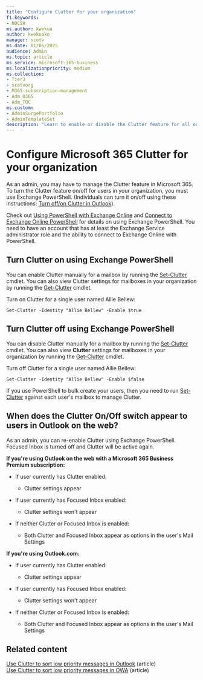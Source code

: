 ```yaml
---
title: "Configure Clutter for your organization"
f1.keywords:
- NOCSH
ms.author: kwekua
author: kwekuako
manager: scotv
ms.date: 01/06/2025
audience: Admin
ms.topic: article
ms.service: microsoft-365-business
ms.localizationpriority: medium
ms.collection:
- Tier3
- scotvorg 
- M365-subscription-management 
- Adm_O365
- Adm_TOC
ms.custom: 
- AdminSurgePortfolio
- AdminTemplateSet
description: "Learn to enable or disable the Clutter feature for all or specific users in your organization, using Exchange PowerShell. "
---
```


# Configure Microsoft 365 Clutter for your organization
  
As an admin, you may have to manage the Clutter feature in Microsoft 365. To turn the Clutter feature on/off for users in your organization, you must use Exchange PowerShell. (Individuals can turn it on/off using these instructions: [Turn off/on Clutter in Outlook](https://support.microsoft.com/office/a9c72a77-1bc4-40e6-ba6d-103c1d1aba4c)).
  
Check out [Using PowerShell with Exchange Online](/powershell/exchange/exchange-online-powershell) and [Connect to Exchange Online PowerShell](/powershell/exchange/connect-to-exchange-online-powershell) for details on using Exchange PowerShell. You need to have an account that has at least the Exchange Service administrator role and the ability to connect to Exchange Online with PowerShell.
  
## Turn Clutter on using Exchange PowerShell

You can enable Clutter manually for a mailbox by running the [Set-Clutter](/powershell/module/exchange/set-clutter) cmdlet. You can also view Clutter settings for mailboxes in your organization by running the [Get-Clutter](/powershell/module/exchange/get-clutter) cmdlet.
  
Turn on Clutter for a single user named Allie Bellew:

`Set-Clutter -Identity "Allie Bellew" -Enable $true`

## Turn Clutter off using Exchange PowerShell

You can disable Clutter manually for a mailbox by running the [Set-Clutter](/powershell/module/exchange/set-clutter) cmdlet. You can also view **Clutter** settings for mailboxes in your organization by running the [Get-Clutter](/powershell/module/exchange/get-clutter) cmdlet.
  
Turn off Clutter for a single user named Allie Bellew:

`Set-Clutter -Identity "Allie Bellew" -Enable $false`

If you use PowerShell to bulk create your users, then you need to run [Set-Clutter](/powershell/module/exchange/set-clutter) against each user's mailbox to manage Clutter.
  
## When does the Clutter On/Off switch appear to users in Outlook on the web?

As an admin, you can re-enable Clutter using Exchange PowerShell. Focused Inbox is turned off and Clutter will be active again.
  
 **If you're using Outlook on the web with a Microsoft 365 Business Premium subscription:**
  
- If user currently has Clutter enabled:

  - Clutter settings appear

- If user currently has Focused Inbox enabled:

  - Clutter settings won't appear

- If neither Clutter or Focused Inbox is enabled:

  - Both Clutter and Focused Inbox appear as options in the user's Mail Settings

 **If you're using Outlook.com:**
  
- If user currently has Clutter enabled:

  - Clutter settings appear

- If user currently has Focused Inbox enabled:

  - Clutter settings won't appear

- If neither Clutter or Focused Inbox is enabled:

  - Both Clutter and Focused Inbox appear as options in the user's Mail Settings

## Related content

[Use Clutter to sort low priority messages in Outlook](https://support.microsoft.com/office/7b50c5db-7704-4e55-8a1b-dfc7bf1eafa0) (article)\
[Use Clutter to sort low priority messages in OWA](https://support.microsoft.com/office/fe4d64ca-bf73-48f1-91b4-9a659e008bce) (article)

